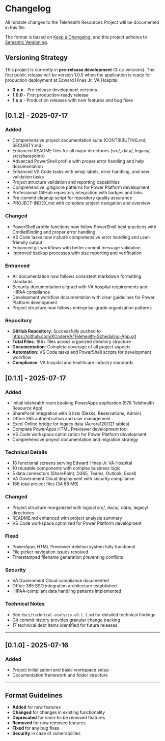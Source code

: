 # Changelog
All notable changes to the Telehealth Resources Project will be documented in this file.

The format is based on [Keep a Changelog](https://keepachangelog.com/en/1.0.0/),
and this project adheres to [Semantic Versioning](https://semver.org/spec/v2.0.0.html).

## Versioning Strategy
This project is currently in **pre-release development** (0.x.x versions). The first public release will be version 1.0.0 when the application is ready for production deployment at Edward Hines Jr. VA Hospital.

- **0.x.x** - Pre-release development versions
- **1.0.0** - First production-ready release
- **1.x.x** - Production releases with new features and bug fixes

## [0.1.2] - 2025-07-17
### Added
- Comprehensive project documentation suite (CONTRIBUTING.md, SECURITY.md)
- Enhanced README files for all major directories (src/, data/, legacy/, src/sharepoint/)
- Advanced PowerShell profile with proper error handling and help documentation
- Enhanced VS Code tasks with emoji labels, error handling, and new validation tasks
- Project structure validation and reporting capabilities
- Comprehensive .gitignore patterns for Power Platform development
- Professional GitHub repository integration with badges and links
- Pre-commit cleanup script for repository quality assurance
- PROJECT-INDEX.md with complete project navigation and overview

### Changed
- PowerShell profile functions now follow PowerShell best practices with CmdletBinding and proper error handling
- VS Code tasks now include comprehensive error handling and user-friendly output
- Enhanced git workflows with better commit message validation
- Improved backup processes with size reporting and verification

### Enhanced
- All documentation now follows consistent markdown formatting standards
- Security documentation aligned with VA hospital requirements and HIPAA compliance
- Development workflow documentation with clear guidelines for Power Platform development
- Project structure now follows enterprise-grade organization patterns

### Repository
- **GitHub Repository**: Successfully pushed to https://github.com/KCoderVA/Telehealth-Scheduling-App.git
- **Total Files**: 186+ files across organized directory structure
- **Documentation**: Complete coverage of all project aspects
- **Automation**: VS Code tasks and PowerShell scripts for development workflow
- **Compliance**: VA hospital and healthcare industry standards

## [0.1.1] - 2025-07-17
### Added
- Initial telehealth room booking PowerApps application (578 Telehealth Resource App)
- SharePoint integration with 3 lists (Desks, Reservations, Admin)
- Office 365 authentication and user management
- Excel Online bridge for legacy data (Aurora120/121 tables)
- Complete PowerApps HTML Previewer development tool
- VS Code workspace optimization for Power Platform development
- Comprehensive project documentation and migration strategy

### Technical Details
- 18 functional screens serving Edward Hines Jr. VA Hospital
- 10 reusable components with complex business logic
- 5 data connectors (SharePoint, O365, Teams, Outlook, Excel)
- VA Government Cloud deployment with security compliance
- 186 total project files (34.68 MB)

### Changed
- Project structure reorganized with logical src/, docs/, data/, legacy/ directories
- README.md enhanced with project analysis summary
- VS Code workspace optimized for Power Platform development

### Fixed
- PowerApps HTML Previewer deletion system fully functional
- File picker navigation issues resolved
- Timestamped filename generation preventing conflicts

### Security
- VA Government Cloud compliance documented
- Office 365 SSO integration architecture established
- HIPAA-compliant data handling patterns implemented

### Technical Notes
- See `docs/technical-analysis-v0.1.1.md` for detailed technical findings
- Git commit history provides granular change tracking
- 17 technical debt items identified for future releases

---

## [0.1.0] - 2025-07-16
### Added
- Project initialization and basic workspace setup
- Documentation framework and folder structure

---

## Format Guidelines
- **Added** for new features
- **Changed** for changes in existing functionality
- **Deprecated** for soon-to-be removed features
- **Removed** for now removed features
- **Fixed** for any bug fixes
- **Security** in case of vulnerabilities
